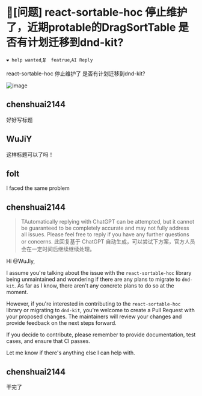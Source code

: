 # 🧐[问题] react-sortable-hoc 停止维护了，近期protable的DragSortTable 是否有计划迁移到dnd-kit?

`❤️ help wanted`,`🎖️  featrue`,`AI Reply`

react-sortable-hoc 停止维护了 是否有计划迁移到dnd-kit?

![image](https://user-images.githubusercontent.com/183884/148905859-966f465d-9c16-4550-b2d1-2bb3ad4eec25.png)

## chenshuai2144

好好写标题

## WuJiY

这样标题可以了吗！

## folt

I faced the same problem

## chenshuai2144

> TAutomatically replying with ChatGPT can be attempted, but it cannot be guaranteed to be completely accurate and may not fully address all issues. Please feel free to reply if you have any further questions or concerns.
> 此回复基于 ChatGPT 自动生成，可以尝试下方案，官方人员会在一定时间后继续继续处理。

Hi @WuJiy,

I assume you're talking about the issue with the `react-sortable-hoc` library being unmaintained and wondering if there are any plans to migrate to `dnd-kit`. As far as I know, there aren't any concrete plans to do so at the moment.

However, if you're interested in contributing to the `react-sortable-hoc` library or migrating to `dnd-kit`, you're welcome to create a Pull Request with your proposed changes. The maintainers will review your changes and provide feedback on the next steps forward.

If you decide to contribute, please remember to provide documentation, test cases, and ensure that CI passes.

Let me know if there's anything else I can help with.

## chenshuai2144

干完了
